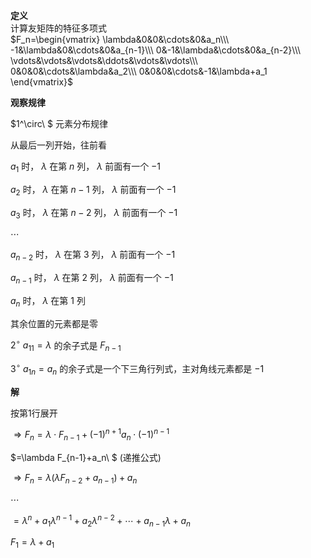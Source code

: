 **定义**  
计算友矩阵的特征多项式  
$F_n=\begin{vmatrix}  
\lambda&0&0&\cdots&0&a_n\\\  
-1&\lambda&0&\cdots&0&a_{n-1}\\\  
0&-1&\lambda&\cdots&0&a_{n-2}\\\  
\vdots&\vdots&\vdots&\ddots&\vdots&\vdots\\\  
0&0&0&\cdots&\lambda&a_2\\\  
0&0&0&\cdots&-1&\lambda+a_1  
\end{vmatrix}$  
  
**观察规律**  
  
$1^\circ\ $ 元素分布规律  
  
从最后一列开始，往前看  
  
$a_1$ 时， $\lambda$ 在第 $n$ 列， $\lambda$ 前面有一个 $-1$  
  
$a_2$ 时， $\lambda$ 在第 $n-1$ 列， $\lambda$ 前面有一个 $-1$  
  
$a_3$ 时， $\lambda$ 在第 $n-2$ 列， $\lambda$ 前面有一个 $-1$  
  
$\cdots$  
  
$a_{n-2}$ 时， $\lambda$ 在第 $3$ 列， $\lambda$ 前面有一个 $-1$  
  
$a_{n-1}$ 时， $\lambda$ 在第 $2$ 列， $\lambda$ 前面有一个 $-1$  
  
$a_n$ 时， $\lambda$ 在第 $1$ 列  
  
其余位置的元素都是零  
  
$2^\circ\ a_{11}=\lambda$ 的余子式是 $F_{n-1}$  
  
$3^\circ\ a_{1n}=a_n$ 的余子式是一个下三角行列式，主对角线元素都是 $-1$  
  
**解**  
  
按第1行展开  
  
$\Rightarrow F_n=\lambda\cdot F_{n-1}  
+(-1)^{n+1}a_n\cdot(-1)^{n-1}$  
  
$=\lambda F_{n-1}+a_n\ $ (递推公式)  
  
$\Rightarrow F_n=\lambda(\lambda F_{n-2}+a_{n-1})+a_n$  
  
$\cdots$  
  
$=\lambda^n+a_1\lambda^{n-1}+a_2\lambda^{n-2}+\cdots+a_{n-1}\lambda+a_n$  
  
$F_1=\lambda+a_1$  
